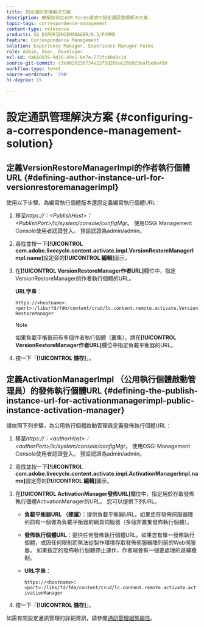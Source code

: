 ```yaml
---
title: 設定通訊管理解決方案
description: 瞭解如何在AEM Forms環境中設定通訊管理解決方案。
topic-tags: correspondence-management
content-type: reference
products: SG_EXPERIENCEMANAGER/6.3/FORMS
feature: Correspondence Management
solution: Experience Manager, Experience Manager Forms
role: Admin, User, Developer
exl-id: da668935-9d16-49e1-8e7a-772fc4040c1d
source-git-commit: c3e9029236734e22f5d266ac26b923eafbe0a459
workflow-type: tm+mt
source-wordcount: '298'
ht-degree: 1%

---
```


# 設定通訊管理解決方案 {#configuring-a-correspondence-management-solution}

## 定義VersionRestoreManagerImpl的作者執行個體URL {#defining-author-instance-url-for-versionrestoremanagerimpl}

使用以下步驟，為編寫執行個體版本還原定義編寫執行個體URL：

1. 移至&#x200B;*https://：&lt;PublishHost>：&lt;PublishPort>/lc/system/console/configMgr*。 使用OSGi Management Console使用者認證登入。 預設認證為admin/admin。
1. 尋找並按一下&#x200B;**[!UICONTROL com.adobe.livecycle.content.activate.impl.VersionRestoreManagerImpl.name]**&#x200B;設定旁的&#x200B;**[!UICONTROL 編輯]**&#x200B;圖示。
1. 在&#x200B;**[!UICONTROL VersionRestoreManager作者URL]**&#x200B;欄位中，指定VersionRestoreManager的作者執行個體的URL。

   **URL字串**：

   `https://<hostname>:<port>:/libs/fd/fdm/content/crud/lc.content.remote.activate.VersionRestoreManager`

   >[!NOTE]
   >
   >如果負載平衡器前有多個作者執行個體（叢集），請在&#x200B;**[!UICONTROL VersionRestoreManager作者URL]**&#x200B;欄位中指定負載平衡器的URL。

1. 按一下「**[!UICONTROL 儲存]**」。

## 定義ActivationManagerImpl （公用執行個體啟動管理員）的發佈執行個體URL {#defining-the-publish-instance-url-for-activationmanagerimpl-public-instance-activation-manager}

請依照下列步驟，為公用執行個體啟動管理員定義發佈執行個體URL：

1. 移至&#x200B;*https://：&lt;authorHost>：&lt;authorPort>/lc/system/console/configMgr*。 使用OSGi Management Console使用者認證登入。 預設認證為admin/admin。
1. 尋找並按一下&#x200B;**[!UICONTROL com.adobe.livecycle.content.activate.impl.ActivationManagerImpl.name]**&#x200B;設定旁的&#x200B;**[!UICONTROL 編輯]**&#x200B;圖示。
1. 在&#x200B;**[!UICONTROL ActivationManager發佈URL]**&#x200B;欄位中，指定用於存取發佈執行個體ActivationManager的URL。 您可以提供下列URL。

   * **負載平衡器URL （建議）**：提供負載平衡器URL，如果您在發佈伺服器陣列前有一個做為負載平衡器的網頁伺服器（多個非叢集發佈執行個體）。
   * **發佈執行個體URL**：提供任何發佈執行個體URL。如果您有單一發佈執行個體，或因任何限制而無法從製作環境存取發佈伺服器陣列前的Web伺服器。 如果指定的發佈執行個體停止運作，作者端會有一個要處理的遞補機制。
   * **URL字串**：

     `https://<hostname>:<port>:/libs/fd/fdm/content/crud/lc.content.remote.activate.activationManager`

1. 按一下「**[!UICONTROL 儲存]**」。

如需有關設定通訊管理的詳細資訊，請參閱[通訊管理組態屬性](https://helpx.adobe.com/aem-forms/6-2/cm-configuration-properties.html)。
